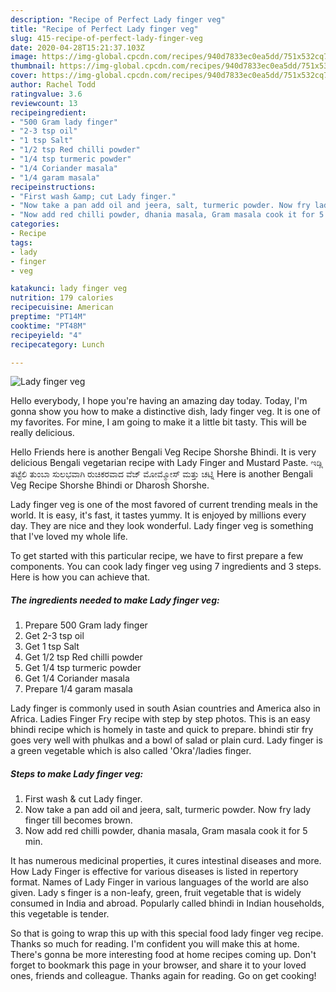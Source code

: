 ```yaml
---
description: "Recipe of Perfect Lady finger veg"
title: "Recipe of Perfect Lady finger veg"
slug: 415-recipe-of-perfect-lady-finger-veg
date: 2020-04-28T15:21:37.103Z
image: https://img-global.cpcdn.com/recipes/940d7833ec0ea5dd/751x532cq70/lady-finger-veg-recipe-main-photo.jpg
thumbnail: https://img-global.cpcdn.com/recipes/940d7833ec0ea5dd/751x532cq70/lady-finger-veg-recipe-main-photo.jpg
cover: https://img-global.cpcdn.com/recipes/940d7833ec0ea5dd/751x532cq70/lady-finger-veg-recipe-main-photo.jpg
author: Rachel Todd
ratingvalue: 3.6
reviewcount: 13
recipeingredient:
- "500 Gram lady finger"
- "2-3 tsp oil"
- "1 tsp Salt"
- "1/2 tsp Red chilli powder"
- "1/4 tsp turmeric powder"
- "1/4 Coriander masala"
- "1/4 garam masala"
recipeinstructions:
- "First wash &amp; cut Lady finger."
- "Now take a pan add oil and jeera, salt, turmeric powder. Now fry lady finger till becomes brown."
- "Now add red chilli powder, dhania masala, Gram masala cook it for 5 min."
categories:
- Recipe
tags:
- lady
- finger
- veg

katakunci: lady finger veg 
nutrition: 179 calories
recipecuisine: American
preptime: "PT14M"
cooktime: "PT48M"
recipeyield: "4"
recipecategory: Lunch

---
```



![Lady finger veg](https://img-global.cpcdn.com/recipes/940d7833ec0ea5dd/751x532cq70/lady-finger-veg-recipe-main-photo.jpg)

Hello everybody, I hope you're having an amazing day today. Today, I'm gonna show you how to make a distinctive dish, lady finger veg. It is one of my favorites. For mine, I am going to make it a little bit tasty. This will be really delicious.

Hello Friends here is another Bengali Veg Recipe Shorshe Bhindi. It is very delicious Bengali vegetarian recipe with Lady Finger and Mustard Paste. ಇಡ್ಲಿ ತಟ್ಟೆಲಿ ತುಂಬಾ ಸುಲಭವಾಗಿ ರುಚಿಕರವಾದ ವೆಜ್ ಮೋಮ್ಮೋಸ್ ಮತ್ತು ಚಟ್ನಿ Here is another Bengali Veg Recipe Shorshe Bhindi or Dharosh Shorshe.

Lady finger veg is one of the most favored of current trending meals in the world. It is easy, it's fast, it tastes yummy. It is enjoyed by millions every day. They are nice and they look wonderful. Lady finger veg is something that I've loved my whole life.


To get started with this particular recipe, we have to first prepare a few components. You can cook lady finger veg using 7 ingredients and 3 steps. Here is how you can achieve that.

<!--inarticleads1-->

##### The ingredients needed to make Lady finger veg:

1. Prepare 500 Gram lady finger
1. Get 2-3 tsp oil
1. Get 1 tsp Salt
1. Get 1/2 tsp Red chilli powder
1. Get 1/4 tsp turmeric powder
1. Get 1/4 Coriander masala
1. Prepare 1/4 garam masala


Lady finger is commonly used in south Asian countries and America also in Africa. Ladies Finger Fry recipe with step by step photos. This is an easy bhindi recipe which is homely in taste and quick to prepare. bhindi stir fry goes very well with phulkas and a bowl of salad or plain curd. Lady finger is a green vegetable which is also called &#39;Okra&#39;/ladies finger. 

<!--inarticleads2-->

##### Steps to make Lady finger veg:

1. First wash &amp; cut Lady finger.
1. Now take a pan add oil and jeera, salt, turmeric powder. Now fry lady finger till becomes brown.
1. Now add red chilli powder, dhania masala, Gram masala cook it for 5 min.


It has numerous medicinal properties, it cures intestinal diseases and more. How Lady Finger is effective for various diseases is listed in repertory format. Names of Lady Finger in various languages of the world are also given. Lady s finger is a non-leafy, green, fruit vegetable that is widely consumed in India and abroad. Popularly called bhindi in Indian households, this vegetable is tender. 

So that is going to wrap this up with this special food lady finger veg recipe. Thanks so much for reading. I'm confident you will make this at home. There's gonna be more interesting food at home recipes coming up. Don't forget to bookmark this page in your browser, and share it to your loved ones, friends and colleague. Thanks again for reading. Go on get cooking!
